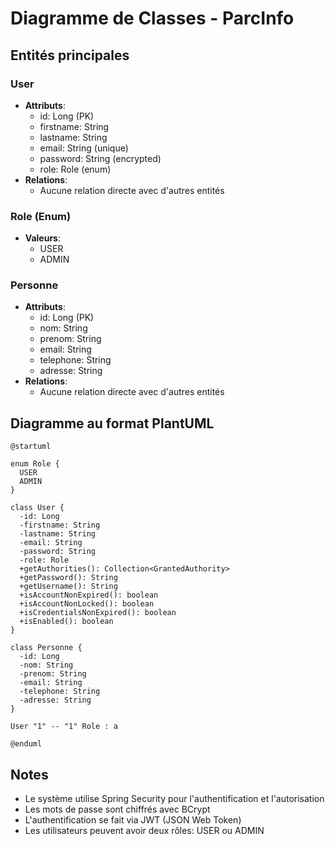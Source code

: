 # Diagramme de Classes - ParcInfo

## Entités principales

### User
- **Attributs**:
  - id: Long (PK)
  - firstname: String
  - lastname: String
  - email: String (unique)
  - password: String (encrypted)
  - role: Role (enum)
- **Relations**:
  - Aucune relation directe avec d'autres entités

### Role (Enum)
- **Valeurs**:
  - USER
  - ADMIN

### Personne
- **Attributs**:
  - id: Long (PK)
  - nom: String
  - prenom: String
  - email: String
  - telephone: String
  - adresse: String
- **Relations**:
  - Aucune relation directe avec d'autres entités

## Diagramme au format PlantUML

```plantuml
@startuml

enum Role {
  USER
  ADMIN
}

class User {
  -id: Long
  -firstname: String
  -lastname: String
  -email: String
  -password: String
  -role: Role
  +getAuthorities(): Collection<GrantedAuthority>
  +getPassword(): String
  +getUsername(): String
  +isAccountNonExpired(): boolean
  +isAccountNonLocked(): boolean
  +isCredentialsNonExpired(): boolean
  +isEnabled(): boolean
}

class Personne {
  -id: Long
  -nom: String
  -prenom: String
  -email: String
  -telephone: String
  -adresse: String
}

User "1" -- "1" Role : a

@enduml
```

## Notes
- Le système utilise Spring Security pour l'authentification et l'autorisation
- Les mots de passe sont chiffrés avec BCrypt
- L'authentification se fait via JWT (JSON Web Token)
- Les utilisateurs peuvent avoir deux rôles: USER ou ADMIN 